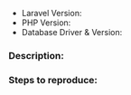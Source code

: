 - Laravel Version: 
- PHP Version: 
- Database Driver & Version:

### Description:


### Steps to reproduce:
